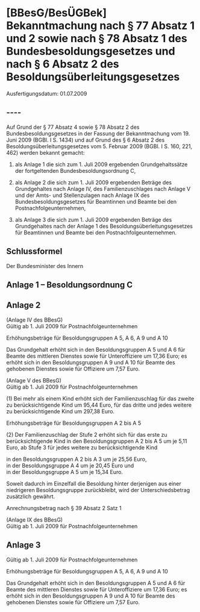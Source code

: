 # [BBesG/BesÜGBek] Bekanntmachung nach § 77 Absatz 1 und 2 sowie nach § 78 Absatz 1 des Bundesbesoldungsgesetzes und nach § 6 Absatz 2 des Besoldungsüberleitungsgesetzes

Ausfertigungsdatum: 01.07.2009

 

## ----

Auf Grund der § 77 Absatz 4 sowie § 78 Absatz 2 des Bundesbesoldungsgesetzes in der Fassung der Bekanntmachung vom 19. Juni 2009 (BGBl. I S. 1434) und auf Grund des § 6 Absatz 2 des Besoldungsüberleitungsgesetzes vom 5. Februar 2009 (BGBl. I S. 160, 221, 462) werden bekannt gemacht:

1. als Anlage 1 die sich zum 1. Juli 2009 ergebenden Grundgehaltssätze der fortgeltenden Bundesbesoldungsordnung C,

2. als Anlage 2 die sich zum 1. Juli 2009 ergebenden Beträge des Grundgehaltes nach Anlage IV, des Familienzuschlages nach Anlage V und der Amts- und Stellenzulagen nach Anlage IX des Bundesbesoldungsgesetzes für Beamtinnen und Beamte bei den Postnachfolgeunternehmen,

3. als Anlage 3 die sich zum 1. Juli 2009 ergebenden Beträge des Grundgehaltes nach der Anlage 1 des Besoldungsüberleitungsgesetzes für Beamtinnen und Beamte bei den Postnachfolgeunternehmen.


## Schlussformel

Der Bundesminister des Innern


## Anlage 1 – Besoldungsordnung C


## Anlage 2

  
(Anlage IV des BBesG)  
Gültig ab 1. Juli 2009 für Postnachfolgeunternehmen

Erhöhungsbeträge für Besoldungsgruppen A 5, A 6, A 9 und A 10

Das Grundgehalt erhöht sich in den Besoldungsgruppen A 5 und A 6 für Beamte des mittleren Dienstes sowie für Unteroffiziere um 17,36 Euro; es erhöht sich in den Besoldungsgruppen A 9 und A 10 für Beamte des gehobenen Dienstes sowie für Offiziere um 7,57 Euro.

(Anlage V des BBesG)  
Gültig ab 1. Juli 2009 für Postnachfolgeunternehmen

(1) Bei mehr als einem Kind erhöht sich der Familienzuschlag für das zweite zu berücksichtigende Kind um 95,44 Euro, für das dritte und jedes weitere zu berücksichtigende Kind um 297,38 Euro.

Erhöhungsbeträge für Besoldungsgruppen A 2 bis A 5

(2) Der Familienzuschlag der Stufe 2 erhöht sich für das erste zu berücksichtigende Kind in den Besoldungsgruppen A 2 bis A 5 um je 5,11 Euro, ab Stufe 3 für jedes weitere zu berücksichtigende Kind  
  
in den Besoldungsgruppen A 2 bis A 3 um je 25,56 Euro,  
in der Besoldungsgruppe A 4 um je 20,45 Euro und  
in der Besoldungsgruppe A 5 um je 15,34 Euro.  
  
Soweit dadurch im Einzelfall die Besoldung hinter derjenigen aus einer niedrigeren Besoldungsgruppe zurückbleibt, wird der Unterschiedsbetrag zusätzlich gewährt.

Anrechnungsbetrag nach § 39 Absatz 2 Satz 1

(Anlage IX des BBesG)  
Gültig ab 1. Juli 2009 für Postnachfolgeunternehmen


## Anlage 3

  
Gültig ab 1. Juli 2009 für Postnachfolgeunternehmen

Erhöhungsbeträge für Besoldungsgruppen A 5, A 6, A 9 und A 10

Das Grundgehalt erhöht sich in den Besoldungsgruppen A 5 und A 6 für Beamte des mittleren Dienstes sowie für Unteroffiziere um 17,36 Euro; es erhöht sich in den Besoldungsgruppen A 9 und A 10 für Beamte des gehobenen Dienstes sowie für Offiziere um 7,57 Euro.
